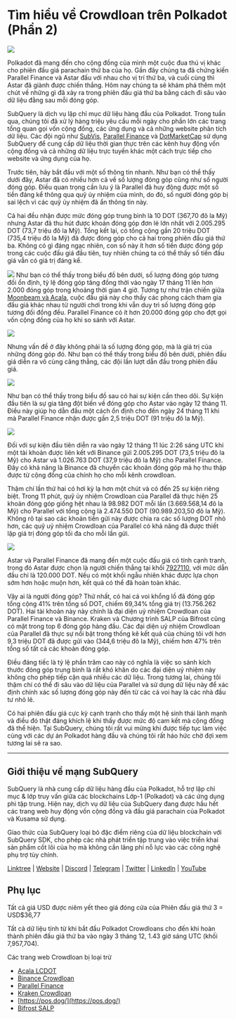 # Tìm hiểu về Crowdloan trên Polkadot (Phần 2)

![](https://miro.medium.com/max/1400/0*MqQhXJbmnfMSqf-8)

Polkadot đã mang đến cho cộng đồng của mình một cuộc đua thú vị khác cho phiên đấu giá parachain thứ ba của họ. Gần đây chúng ta đã chứng kiến Parallel Finance và Astar đấu với nhau cho vị trí thứ ba, và cuối cùng thì Astar đã giành được chiến thắng. Hôm nay chúng ta sẽ khám phá thêm một chút về những gì đã xảy ra trong phiên đấu giá thứ ba bằng cách đi sâu vào dữ liệu đằng sau mỗi đóng góp.

SubQuery là dịch vụ lập chỉ mục dữ liệu hàng đầu của Polkadot. Trong tuần qua, chúng tôi đã xử lý hàng triệu yêu cầu mỗi ngày cho phần lớn các trang tổng quan gọi vốn cộng đồng, các ứng dụng và cả những website phân tích dữ liệu. Các đội ngũ như [SubVis](https://www.subvis.io/), [Parallel Finance](https://parallel.fi/) và [DotMarketCap](https://dotmarketcap.com/) sử dụng SubQuery để cung cấp dữ liệu thời gian thực trên các kênh huy động vốn cộng đồng và cả những dữ liệu trực tuyến khác một cách trực tiếp cho website và ứng dụng của họ.

Trước tiên, hãy bắt đầu với một số thông tin nhanh. Như bạn có thể thấy dưới đây, Astar đã có nhiều hơn cả về số lượng đóng góp cũng như số người đóng góp. Điều quan trọng cần lưu ý là Parallel đã huy động được một số tiền đáng kể thông qua quỹ ủy nhiệm của mình, do đó, số người đóng góp bị sai lệch vì các quỹ ủy nhiệm đã ẩn thông tin này.

Cả hai đều nhận được mức đóng góp trung bình là 10 DOT (367,70 đô la Mỹ) nhưng Astar đã thu hút được khoản đóng góp đơn lẻ lớn nhất với 2.005.295 DOT (73,7 triệu đô la Mỹ). Tổng kết lại, có tổng cộng gần 20 triệu DOT (735,4 triệu đô la Mỹ) đã được đóng góp cho cả hai trong phiên đấu giá thứ ba. Không có gì đáng ngạc nhiên, con số này ít hơn số tiền được đóng góp trong các cuộc đấu giá đầu tiên, tuy nhiên chúng ta có thể thấy số tiền đấu giá vẫn có giá trị đáng kể.

![](https://miro.medium.com/max/1920/1*cHMt10lANsqtkLYHCv6iWg.png) Như bạn có thể thấy trong biểu đồ bên dưới, số lượng đóng góp tương đối ổn định, tỷ lệ đóng góp tăng đồng thời vào ngày 17 tháng 11 lên hơn 2.000 đóng góp trong khoảng thời gian 4 giờ. Tương tự như trận chiến giữa [Moonbeam và Acala](./20211124-polkadot-crowdloans.md), cuộc đấu giá này cho thấy các phong cách tham gia đấu giá khác nhau từ người chơi trong khi vẫn duy trì số lượng đóng góp tương đối đồng đều. Parallel Finance có ít hơn 20.000 đóng góp cho đợt gọi vốn cộng đồng của họ khi so sánh với Astar.

![](https://miro.medium.com/max/1920/0*QLdNkyaQBBj3L9Eu)

Nhưng vấn đề ở đây không phải là số lượng đóng góp, mà là giá trị của những đóng góp đó. Như bạn có thể thấy trong biểu đồ bên dưới, phiên đấu giá diễn ra vô cùng căng thẳng, các đội lần lượt dẫn đầu trong phiên đấu giá.

![](https://miro.medium.com/max/1920/0*AGGfB2oBSwoplGhv)

Như bạn có thể thấy trong biểu đồ sau có hai sự kiện cần theo dõi. Sự kiện đầu tiên là sự gia tăng đột biến về đóng góp cho Astar vào ngày 12 tháng 11. Điều này giúp họ dẫn đầu một cách ổn định cho đến ngày 24 tháng 11 khi mà Parallel Finance nhận được gần 2,5 triệu DOT (91 triệu đô la Mỹ).

![](https://miro.medium.com/max/1920/0*UK4Drn6LXcjebF_V)

Đối với sự kiện đầu tiên diễn ra vào ngày 12 tháng 11 lúc 2:26 sáng UTC khi một tài khoản được liên kết với Binance gửi 2.005.295 DOT (73,5 triệu đô la Mỹ) cho Astar và 1.026.763 DOT (37,9 triệu đô la Mỹ) cho Parallel Finance. Đây có khả năng là Binance đã chuyển các khoản đóng góp mà họ thu thập được từ cộng đồng của chính họ cho mỗi kênh crowdloan.

Thậm chí lần thứ hai có hơi kỳ lạ hơn một chút và có đến 25 sự kiện riêng biệt. Trong 11 phút, quỹ ủy nhiệm Crowdloan của Parallel đã thực hiện 25 khoản đóng góp giống hệt nhau là 98.982 DOT mỗi lần (3.669.568,14 đô la Mỹ) cho Parallel với tổng cộng là 2.474.550 DOT (90.989.203,50 đô la Mỹ). Không rõ tại sao các khoản tiền gửi này được chia ra các số lượng DOT nhỏ hơn, các quỹ uỷ nhiệm Crowdloan của Parallel có khả năng đã được thiết lập giá trị đóng góp tối đa cho mỗi lần gửi.

![](https://miro.medium.com/max/1920/0*ZErTVoVAvSJvaIsL)

Astar và Parallel Finance đã mang đến một cuộc đấu giá có tính cạnh tranh, trong đó Astar được chọn là người chiến thắng tại khối [7927110](https://polkadot.subscan.io/block/7927110), với mức dẫn đầu chỉ là 120.000 DOT. Nếu có một khối ngẫu nhiên khác được lựa chọn sớm hơn hoặc muộn hơn, kết quả có thể đã hoàn toàn khác.

Vậy ai là người đóng góp? Thứ nhất, có hai cá voi khổng lồ đã đóng góp tổng cộng 41% trên tổng số DOT, chiếm 69,34% tổng giá trị (13.756.262 DOT). Hai tài khoản này này chính là đại diện uỷ nhiệm Crowdloan của Parallel Finance và Binance. Kraken và Chương trình SALP của Bifrost cũng có mặt trong top 6 đóng góp hàng đầu. Các đại diện uỷ nhiệm Crowdloan của Parallel đã thực sự nổi bật trong thống kê kết quả của chúng tôi với hơn 9,3 triệu DOT đã được gửi vào (344,6 triệu đô la Mỹ), chiếm hơn 47% trên tổng số tất cả các khoản đóng góp.

Điều đáng tiếc là tỷ lệ phần trăm cao này có nghĩa là việc so sánh kích thước đóng góp trung bình là rất khó khăn do các đại diện uỷ nhiệm này không cho phép tiếp cận quá nhiều các dữ liệu. Trong tương lai, chúng tôi thậm chí có thể đi sâu vào dữ liệu của Parallel và sử dụng dữ liệu này để xác định chính xác số lượng đóng góp này đến từ các cá voi hay là các nhà đầu tư nhỏ lẻ.

Có hai phiên đấu giá cực kỳ cạnh tranh cho thấy một hệ sinh thái lành mạnh và điều đó thật đáng khích lệ khi thấy được mức độ cam kết mà cộng đồng đã thể hiện. Tại SubQuery, chúng tôi rất vui mừng khi được tiếp tục làm việc cùng với các dự án Polkadot hàng đầu và chúng tôi rất háo hức chờ đợi xem tương lai sẽ ra sao.

---

## Giới thiệu về mạng SubQuery

SubQuery là nhà cung cấp dữ liệu hàng đầu của Polkadot, hỗ trợ lập chỉ mục & lớp truy vấn giữa các blockchains Lớp-1 (Polkadot) và các ứng dụng phi tập trung. Hiện nay, dịch vụ dữ liệu của SubQuery đang được hầu hết các trang web huy động vốn cộng đồng và đấu giá parachain của Polkadot và Kusama sử dụng.

Giao thức của SubQuery loại bỏ đặc điểm riêng của dữ liệu blockchain với SubQuery SDK, cho phép các nhà phát triển tập trung vào việc triển khai sản phẩm cốt lõi của họ mà không cần lãng phí nỗ lực vào các công nghệ phụ trợ tùy chỉnh.

​​​​[Linktree](https://linktr.ee/subquerynetwork) | [Website](https://subquery.network/) | [Discord](https://discord.com/invite/78zg8aBSMG) | [Telegram](https://t.me/subquerynetwork) | [Twitter](https://twitter.com/subquerynetwork) | [LinkedIn](https://www.linkedin.com/company/subquery) | [YouTube](https://www.youtube.com/channel/UCi1a6NUUjegcLHDFLr7CqLw)

## Phụ lục

Tất cả giá USD được niêm yết theo giá đóng cửa của Phiên đấu giá thứ 3 = USD$36,77

Tất cả dữ liệu tính từ khi bắt đầu Polkadot Crowdloans cho đến khi hoàn thành phiên đấu giá thứ ba vào ngày 3 tháng 12, 1.43 giờ sáng UTC (khối 7,957,704).

Các trang web Crowdloan bị loại trừ

- [Acala LCDOT](https://medium.com/acalanetwork/acala-liquid-crowdloan-dot-lcdot-launch-on-polkadot-f28d8f561157)
- [Binance Crowdloan](https://www.binance.com/en/dotslot)
- [Parallel Finance](https://crowdloan.parallel.fi/#/auction/polkadot)
- [Kraken Crowdloan](https://www.kraken.com/learn/parachain-auctions)
- [https://pos.dog/](https://pos.dog/)
- [Bifrost SALP](https://medium.com/bifrost-finance/bifrost-announces-slot-auction-liquidity-protocol-salp-weekly-report-51-57a7f69aad34)
